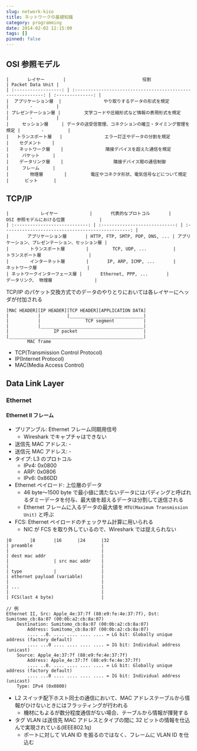 ```yaml
---
slug: network-kiso
title: ネットワークの基礎知識
category: programming
date: 2014-02-02 12:15:00
tags: []
pinned: false
---
```


## OSI 参照モデル

```
|       レイヤー       |                             役割                             | Packet Data Unit |
| :------------------: | :----------------------------------------------------------: | :--------------: |
|  アプリケーション層  |                やり取りするデータの形式を規定                |        -         |
| プレゼンテーション層 |         文字コードや圧縮形式など情報の表現形式を規定         |        -         |
|     セッション層     | データの送受信管理、コネクションの確立・タイミング管理を規定 |        -         |
|   トランスポート層   |                エラー訂正やデータの分割を規定                |    セグメント    |
|    ネットワーク層    |                隣接デバイスを超えた通信を規定                |     パケット     |
|    データリンク層    |                   隣接デバイス間の通信制御                   |     フレーム     |
|        物理層        |         電圧やコネクタ形状、電気信号などについて規定         |      ビット      |
```

## TCP/IP

```
|            レイヤー            |       代表的なプロトコル       |             OSI 参照モデルにおける位置             |
| :----------------------------: | :----------------------------: | :------------------------------------------------: |
|       アプリケーション層       | HTTP, FTP, SMTP, POP, DNS, ... | アプリケーション、プレゼンテーション、セッション層 |
|        トランスポート層        |         TCP, UDP, ...          |                  トランスポート層                  |
|        インターネット層        |       IP, ARP, ICMP, ...       |                   ネットワーク層                   |
| ネットワークインターフェース層 |       Ethernet, PPP, ...       |               データリンク、 物理層                |
```

TCP/IP のパケット交換方式でのデータのやりとりにおいては各レイヤーにヘッダが付加される

```
[MAC HEADER][IP HEADER][TCP HEADER][APPLICATION DATA]
|           |          |____________________________|
|           |                 TCP segment           |
|           |_______________________________________|
|                 IP packet                         |
|___________________________________________________|
        MAC frame
```

- TCP(Transmission Control Protocol)
- IP(Internet Protocol)
- MAC(Media Access Control)

## Data Link Layer

### Ethernet

#### Ethernet II フレーム

- プリアンブル: Ethernet フレーム同期用信号
  - Wireshark でキャプチャはできない
- 送信先 MAC アドレス: -
- 送信元 MAC アドレス: -
- タイプ: L3 のプロトコル
  - IPv4: 0x0800
  - ARP: 0x0806
  - IPv6: 0x86DD
- Ethernet ペイロード: 上位層のデータ
  - 46 byte〜1500 byte で最小値に満たないデータにはパディングと呼ばれるダミーデータを付与、最大値を超えるデータは分割して送信される
  - Ethernet フレームに入るデータの最大値を `MTU(Maximum Transmission Unit)` と呼ぶ
- FCS: Ethernet ペイロードのチェックサム計算に用いられる
  - NIC が FCS を取り外しているので、Wireshark では捉えられない

```
|0       |8       |16      |24      |32
| preamble                          |
|                                   |
| dest mac addr                     |
|                 | src mac addr    |
|                                   |
| type            |                 |
| ethernet payload (variable)       |
|                                   |
| ...                               |
|                                   |
| FCS(last 4 byte)                  |
```

```
// 例
Ethernet II, Src: Apple_4e:37:7f (88:e9:fe:4e:37:7f), Dst: Sumitomo_cb:8a:07 (00:0b:a2:cb:8a:07)
    Destination: Sumitomo_cb:8a:07 (00:0b:a2:cb:8a:07)
        Address: Sumitomo_cb:8a:07 (00:0b:a2:cb:8a:07)
        .... ..0. .... .... .... .... = LG bit: Globally unique address (factory default)
        .... ...0 .... .... .... .... = IG bit: Individual address (unicast)
    Source: Apple_4e:37:7f (88:e9:fe:4e:37:7f)
        Address: Apple_4e:37:7f (88:e9:fe:4e:37:7f)
        .... ..0. .... .... .... .... = LG bit: Globally unique address (factory default)
        .... ...0 .... .... .... .... = IG bit: Individual address (unicast)
    Type: IPv4 (0x0800)
```

- L2 スイッチ配下ホスト同士の通信において、MAC アドレステーブルから情報がひけないときにはフラッティングが行われる
  - 機材にもよるが数分程度通信がない場合、テーブルから情報が揮発する
- タグ VLAN は送信先 MAC アドレスとタイプの間に 32 ビットの情報を仕込んで実現されている(IEEE802.1q)
  - ポートに対して VLAN ID を振るのではなく、フレームに VLAN ID を仕込む
